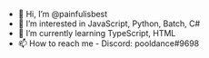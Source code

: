- 👋 Hi, I’m @painfulisbest
- 👀 I’m interested in JavaScript, Python, Batch, C#
- 🌱 I’m currently learning TypeScript, HTML
- 📫 How to reach me - Discord: pooldance#9698

<!---
painfulisbest/painfulisbest is a ✨ special ✨ repository because its `README.md` (this file) appears on your GitHub profile.
You can click the Preview link to take a look at your changes.
--->

